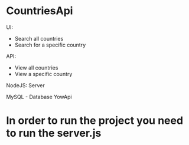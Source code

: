 # CountriesApi
UI:
- Search all countries
- Search for a specific country

API: 

- View all countries
- View a specific country

NodeJS: Server

MySQL - Database YowApi

# In order to run the project you need to run the server.js